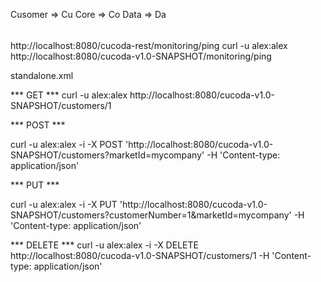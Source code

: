 
Cusomer         => Cu
Core            => Co
Data            => Da



######


http://localhost:8080/cucoda-rest/monitoring/ping
curl -u alex:alex http://localhost:8080/cucoda-v1.0-SNAPSHOT/monitoring/ping


standalone.xml
<user alias="alex" realm="ApplicationRealm" name="alex"/>




*** GET ***
curl -u alex:alex http://localhost:8080/cucoda-v1.0-SNAPSHOT/customers/1



*** POST ***
<!--
curl -u alex:alex -i -X POST http://localhost:8080/cucoda-v1.0-SNAPSHOT/customers -H 'Content-type: application/json' -d '{"firstName":"Bobo", "lastName":"Bobrowski", "email":"bob@gmx.com"}'
-->

curl -u alex:alex -i -X POST 'http://localhost:8080/cucoda-v1.0-SNAPSHOT/customers?marketId=mycompany' -H 'Content-type: application/json'



*** PUT ***

<!--
curl -u alex:alex -i -X PUT http://localhost:8080/cucoda-v1.0-SNAPSHOT/customers/1 -H "Content-type: application/json" -d '{"customerNumber":"1", "firstName":"Bobo", "lastName":"Bobrowski", "email":"bob@gmx.com"}'
-->

curl -u alex:alex -i -X PUT 'http://localhost:8080/cucoda-v1.0-SNAPSHOT/customers?customerNumber=1&marketId=mycompany' -H 'Content-type: application/json'



*** DELETE ***
curl -u alex:alex -i -X DELETE http://localhost:8080/cucoda-v1.0-SNAPSHOT/customers/1 -H 'Content-type: application/json'
